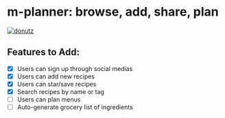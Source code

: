 # m-planner: browse, add, share, plan 

[![donutz](http://i.imgur.com/JopieXU.jpg)](http://www.youtube.com/watch?v=3mQoI_a_toU "inspiration")

## Features to Add: 
- [x] Users can sign up through social medias
- [x] Users can add new recipes
- [x] Users can star/save recipes
- [x] Search recipes by name or tag
- [ ] Users can plan menus
- [ ] Auto-generate grocery list of ingredients
